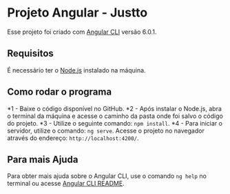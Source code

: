 # Projeto Angular - Justto

Esse projeto foi criado com [Angular CLI](https://github.com/angular/angular-cli) versão 6.0.1.

## Requisitos

É necessário ter o [Node.js](https://nodejs.org/en/download/) instalado na máquina.

## Como rodar o programa

 *1 - Baixe o código disponível no GitHub.
 *2 - Após instalar o Node.js, abra o terminal da máquina e acesse o caminho da pasta onde foi salvo o código do projeto.
 *3 - Utilize o seguinte comando: `npm install`.
 *4 - Para iniciar o servidor, utilize o comando: `ng serve`. Acesse o projeto no navegador através do endereço: `http://localhost:4200/`.

## Para mais Ajuda

Para obter mais ajuda sobre o Angular CLI, use o comando `ng help` no terminal ou acesse [Angular CLI README](https://github.com/angular/angular-cli/blob/master/README.md).
